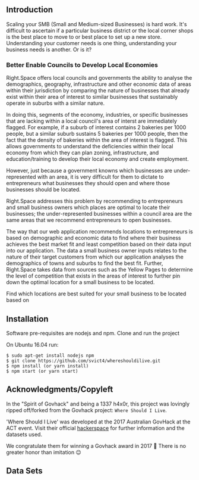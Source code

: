 ## Introduction

Scaling your SMB (Small and Medium-sized Businesses) is hard work. It's difficult to ascertain if a particular business district or the local corner shops is the best place to move to or best place to set up a new store. Understanding your customer needs is one thing, understanding your business needs is another. Or is it?

### Better Enable Councils to Develop Local Economies
 Right.Space offers local councils and governments the ability to analyse the demographics, geography, infrastructure and other economic data of areas within their jurisdiction by comparing the nature of businesses that already exist within their area of interest to similar businesses that sustainably operate in suburbs with a similar nature.
 
 In doing this, segments of the economy, industries, or specific businesses that are lacking within a local council's area of interst are immediately flagged.
 For example, if a suburb of interest contains 2 bakeries per 1000 people, but a similar suburb sustains 5 bakeries per 1000 people, then the fact that the density of bakeries within the area of interest is flagged. This allows governments to understand the deficiencies within their local economy from which they can plan zoning, infrastructure, and education/training to develop their local economy and create employment.
 
 However, just because a government knowns which businesses are under-represented with an area, it is very difficult for them to dictate to entrepreneurs what businesses they should open and where those businesses should be located.
 
 Right.Space addresses this problem by recommending to entrepreneurs and small business owners which places are optimal to locate their businesses; the under-represented businesses within a council area are the same areas that we recommend entrepreneurs to open businesses.
 
 The way that our web application recommends locations to entrepreneurs is based on demographic and economic data to find where their business achieves the best market fit and least competition based on their data input into our application. The data a small business owner inputs relates to the nature of their target customers from which our application analyses the demographics of towns and suburbs to find the best fit. Further, Right.Space takes data from sources such as the Yellow Pages to determine the level of competition that exists in the areas of interest to further pin down the optimal location for a small business to be located.
  

 
 
 
  Find which locations are best suited for your small business to be located based on 

## Installation

Software pre-requisites are nodejs and npm. 
Clone and run the project

On Ubuntu 16.04 run:

```
$ sudo apt-get install nodejs npm
$ git clone https://github.com/svict4/whereshouldilive.git
$ npm install (or yarn install)
$ npm start (or yarn start)
```

## Acknowledgments/Copyleft

In the "Spirit of Govhack" and being a 1337 h4x0r, this project was lovingly ripped off/forked from the Govhack project: `Where Should I Live`.

'Where Should I Live' was developed at the 2017 Australian GovHack at the ACT event. Visit their official [hackerspace](https://2017.hackerspace.govhack.org/project/where-should-i-live) for further information and the datasets used.

We congratulate them for winning a Govhack award in 2017 🎉 There is no greater honor than imitation 😉

## 


## Data Sets


##
